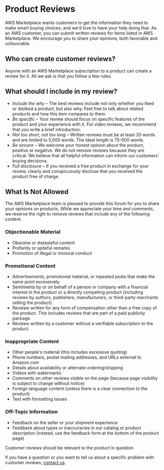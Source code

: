 # Product Reviews<a name="buyer-product-reviews"></a>

 AWS Marketplace wants customers to get the information they need to make smart buying choices, and we'd love to have your help doing that\. As an AWS customer, you can submit written reviews for items listed in AWS Marketplace\. We encourage you to share your opinions, both favorable and unfavorable\. 

## Who can create customer reviews?<a name="who-can-create-customer-reviews"></a>

 Anyone with an AWS Marketplace subscription to a product can create a review for it\. All we ask is that you follow a few rules\. 

## What should I include in my review?<a name="what-should-i-include-in-my-review"></a>
+  *Include the why* – The best reviews include not only whether you liked or disliked a product, but also why\. Feel free to talk about related products and how this item compares to them\. 
+  *Be specific* – Your review should focus on specific features of the product and your experience with it\. For video reviews, we recommend that you write a brief introduction\. 
+  *Not too short, not too long* – Written reviews must be at least 20 words and are limited to 5,000 words\. The ideal length is 75–500 words\. 
+  *Be sincere* – We welcome your honest opinion about the product, positive or negative\. We do not remove reviews because they are critical\. We believe that all helpful information can inform our customers’ buying decisions\. 
+  *Full disclosure* – If you received a free product in exchange for your review, clearly and conspicuously disclose that you received the product free of charge\. 

## What Is Not Allowed<a name="whats-not-allowed"></a>

 The AWS Marketplace team is pleased to provide this forum for you to share your opinions on products\. While we appreciate your time and comments, we reserve the right to remove reviews that include any of the following content\.

### Objectionable Material<a name="objectionable-material"></a>
+  Obscene or distasteful content 
+  Profanity or spiteful remarks 
+  Promotion of illegal or immoral conduct 

### Promotional Content<a name="promotional-content"></a>
+  Advertisements, promotional material, or repeated posts that make the same point excessively\.
+  Sentiments by or on behalf of a person or company with a financial interest in the product or a directly competing product \(including reviews by authors, publishers, manufacturers, or third\-party merchants selling the product\)\.
+  Reviews written for any form of compensation other than a free copy of the product\. This includes reviews that are part of a paid publicity package\.
+  Reviews written by a customer without a verifiable subscription to the product\.

### Inappropriate Content<a name="inappropriate-content"></a>
+  Other people's material \(this includes excessive quoting\) 
+  Phone numbers, postal mailing addresses, and URLs external to Amazon\.com 
+  Details about availability or alternate ordering/shipping 
+  Videos with watermarks 
+  Comments on other reviews visible on the page \(because page visibility is subject to change without notice\) 
+  Foreign language content \(unless there is a clear connection to the product\) 
+  Text with formatting issues 

### Off\-Topic Information<a name="off-topic-information"></a>
+  Feedback on the seller or your shipment experience 
+  Feedback about typos or inaccuracies in our catalog or product description \(instead, use the feedback form at the bottom of the product page\) 

 Customer reviews should be relevant to the product in question\. 

 If you have a question or you want to tell us about a specific problem with customer reviews, [contact us](https://aws.amazon.com/marketplace/help/contact-us)\. 